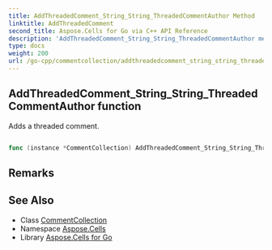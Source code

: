 ```yaml
---
title: AddThreadedComment_String_String_ThreadedCommentAuthor Method 
linktitle: AddThreadedComment
second_title: Aspose.Cells for Go via C++ API Reference
description: 'AddThreadedComment_String_String_ThreadedCommentAuthor method. Encapsulates the function that represents addthreadedcomment in Go.'
type: docs
weight: 200
url: /go-cpp/commentcollection/addthreadedcomment_string_string_threadedcommentauthor/
---
```


## AddThreadedComment_String_String_ThreadedCommentAuthor function

Adds a threaded comment.

```go

func (instance *CommentCollection) AddThreadedComment_String_String_ThreadedCommentAuthor(cellname string, text string, author *ThreadedCommentAuthor)  (int32,  error) 

```

## Remarks


## See Also

* Class [CommentCollection](../)
* Namespace [Aspose.Cells](../../)
* Library [Aspose.Cells for Go](../../../)
